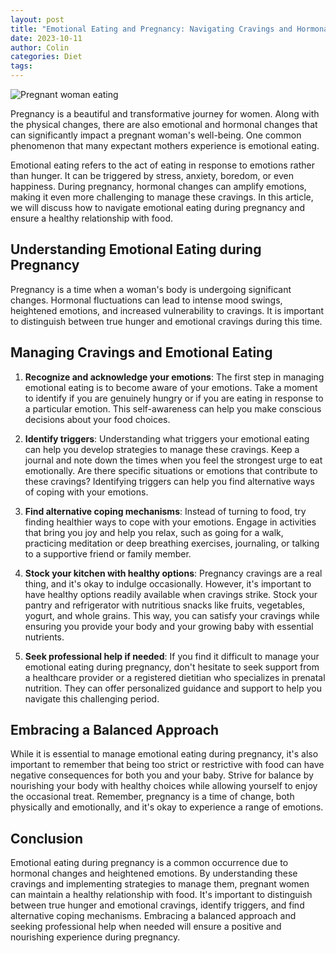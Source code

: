 ```yaml
---
layout: post
title: "Emotional Eating and Pregnancy: Navigating Cravings and Hormonal Changes"
date: 2023-10-11
author: Colin
categories: Diet
tags: 
---
```


![Pregnant woman eating](https://source.unsplash.com/1600x900/?pregnancy-food)

Pregnancy is a beautiful and transformative journey for women. Along with the physical changes, there are also emotional and hormonal changes that can significantly impact a pregnant woman's well-being. One common phenomenon that many expectant mothers experience is emotional eating.

Emotional eating refers to the act of eating in response to emotions rather than hunger. It can be triggered by stress, anxiety, boredom, or even happiness. During pregnancy, hormonal changes can amplify emotions, making it even more challenging to manage these cravings. In this article, we will discuss how to navigate emotional eating during pregnancy and ensure a healthy relationship with food.

## Understanding Emotional Eating during Pregnancy

Pregnancy is a time when a woman's body is undergoing significant changes. Hormonal fluctuations can lead to intense mood swings, heightened emotions, and increased vulnerability to cravings. It is important to distinguish between true hunger and emotional cravings during this time.

## Managing Cravings and Emotional Eating

1. **Recognize and acknowledge your emotions**: The first step in managing emotional eating is to become aware of your emotions. Take a moment to identify if you are genuinely hungry or if you are eating in response to a particular emotion. This self-awareness can help you make conscious decisions about your food choices.

2. **Identify triggers**: Understanding what triggers your emotional eating can help you develop strategies to manage these cravings. Keep a journal and note down the times when you feel the strongest urge to eat emotionally. Are there specific situations or emotions that contribute to these cravings? Identifying triggers can help you find alternative ways of coping with your emotions.

3. **Find alternative coping mechanisms**: Instead of turning to food, try finding healthier ways to cope with your emotions. Engage in activities that bring you joy and help you relax, such as going for a walk, practicing meditation or deep breathing exercises, journaling, or talking to a supportive friend or family member.

4. **Stock your kitchen with healthy options**: Pregnancy cravings are a real thing, and it's okay to indulge occasionally. However, it's important to have healthy options readily available when cravings strike. Stock your pantry and refrigerator with nutritious snacks like fruits, vegetables, yogurt, and whole grains. This way, you can satisfy your cravings while ensuring you provide your body and your growing baby with essential nutrients.

5. **Seek professional help if needed**: If you find it difficult to manage your emotional eating during pregnancy, don't hesitate to seek support from a healthcare provider or a registered dietitian who specializes in prenatal nutrition. They can offer personalized guidance and support to help you navigate this challenging period.

## Embracing a Balanced Approach

While it is essential to manage emotional eating during pregnancy, it's also important to remember that being too strict or restrictive with food can have negative consequences for both you and your baby. Strive for balance by nourishing your body with healthy choices while allowing yourself to enjoy the occasional treat. Remember, pregnancy is a time of change, both physically and emotionally, and it's okay to experience a range of emotions.

## Conclusion

Emotional eating during pregnancy is a common occurrence due to hormonal changes and heightened emotions. By understanding these cravings and implementing strategies to manage them, pregnant women can maintain a healthy relationship with food. It's important to distinguish between true hunger and emotional cravings, identify triggers, and find alternative coping mechanisms. Embracing a balanced approach and seeking professional help when needed will ensure a positive and nourishing experience during pregnancy.